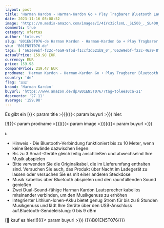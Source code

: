 ```yaml
---
layout: post
title: 'Harman Kardon - Harman-Kardon Go + Play Tragbarer Bluetooth Lautsprecher  mit Dual-Mikrofon-Konferenzsystem  schwarz'
date: 2023-11-16 05:08:52
image: 'https://m.media-amazon.com/images/I/41Yx3iclsnL._SL500_._SL400_.jpg'
comments: true
category: ofertas
author: 'tole.es'
slug: 'B01EN5T076-de Harman Kardon - Harman-Kardon Go + Play Tragbarer...'
sku: 'B01EN5T076-de'
tags: [ '663e9ebf-f22c-46a9-8f5d-f1ccf3d521b8_0','663e9ebf-f22c-46a9-8f5d-f1ccf3d521b8_8301','Alexa Audio: Tragbare Lautsprecher','Arborist Merchandising Root','Elektronik & Foto','Self Service','Special Features Stores','Tragbare Bluetooth-Lautsprecher','Tragbare Geräte','Tragbare Lautsprecher & Audio-Docks','Zubehör für tragbare Geräte','harman kardon','🇩🇪', ]
actualPrice: 159.98 EUR
currency: EUR
price: 159.98
comparePrice: 219.47 EUR
prodname: 'Harman Kardon - Harman-Kardon Go + Play Tragbarer Bluetooth Lautsprecher  mit Dual-Mikrofon-Konferenzsystem  schwarz'
country: 'de'
flag: '🇩🇪'
brand: 'Harman Kardon'
buyurl: 'https://www.amazon.de/dp/B01EN5T076/?tag=tolees0ca-21'
descuento: '27.11'
average: '159.98'
---
```


Es gibt ein [{{< param title >}}]({{< param buyurl >}}) hier:

[![{{< param prodname >}}]({{< param image >}})]({{< param buyurl >}})

ℹ️:

- Hinweis - Die Bluetooth-Verbindung funktioniert bis zu 10 Meter, wenn keine Betonwände dazwischen liegen
- Bis zu 3 Smart-Geräte gleichzeitig anschließen und abwechselnd Ihre Musik abspielen
- Bitte verwenden Sie die Originalkabel, die im Lieferumfang enthalten sind. Versuchen Sie auch, das Produkt über Nacht im Ladegerät zu lassen oder versuchen Sie es mit einer anderen Steckdose
- Musik kabellos über Bluetooth abspielen und den raumfüllenden Sound genießen
- Zwei Dual-Sound-fähige Harman Kardon Lautsprecher kabellos miteinander verbinden, um den Musikgenuss zu erhöhen
- Integrierter Lithium-Ionen-Akku bietet genug Strom für bis zu 8 Stunden Musikgenuss und lädt Ihre Geräte über den USB-Anschluss auf.Bluetooth-Sendeleistung: 0 bis 9 dBm

[🛒 kauf es hier!!]({{< param buyurl >}})
{{<world>}}B01EN5T076{{</world>}}
